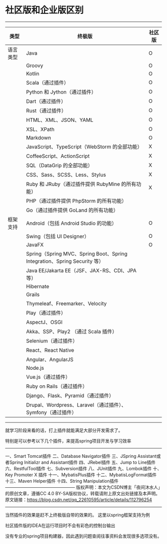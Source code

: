 # 社区版和企业版区别

*************

| 类型   | 终极版 | 社区版 |
|------|-----|-----|
| 语言类型 |   Java  | O   |
|      |   Groovy | O   |
|      |  Kotlin   | O   |
|      |   Scala（通过插件）  | O   |
|      |  Python 和 Jython（通过插件）   | O   |
|      |   Dart（通过插件）	  | O   |
|      |  Rust（通过插件）   | O   |
|      |  HTML、XML、JSON、YAML	   | O   |
|      |  XSL、XPath   | O   |
|      |      Markdown        | O   |
|      |        JavaScript、TypeScript（WebStorm 的全部功能）              | X   |
|      |       CoffeeScript、ActionScript               | X   |
|      |          SQL（DataGrip 的全部功能）	            | X   |
|      |       CSS、Sass、SCSS、Less、Stylus               | X   |
|      |       Ruby 和 JRuby（通过插件提供 RubyMine 的所有功能）	      | X   |
|      |           PHP（通过插件提供 PhpStorm 的所有功能）                                      |     |
|      |                Go（通过插件提供 GoLand 的所有功能）                                 |     |
| 框架支持 |              Android（包括 Android Studio 的功能）	                                   | O   |
|      |               Swing（包括 UI Designer）                                  | O   |
|      |                      JavaFX                                                | O   |
|      |                      Spring（Spring MVC、Spring Boot、Spring Integration、Spring Security 等）                                                |     |
|      |                        Java EE/Jakarta EE（JSF、JAX-RS、CDI、JPA 等）	                                              |     |
|      |                          Hibernate                                            |     |
|      |                        Grails                                              |     |
|      |                          Thymeleaf、Freemarker、Velocity                                                  |     |
|      |                         Play（通过插件）                                                   |     |
|      |                       AspectJ、OSGI                                                     |     |
|      |                        Akka、SSP、Play2 （通过 Scala 插件）                                                    |     |
|      |                        Selenium（通过插件）                                                                                |     |
|      |                          React、React Native                                                                              |     |
|      |                           Angular、AngularJS                                                                             |     |
|      |                         Node.js                                                                               |     |
|      |                          Vue.js（通过插件）                                                                              |     |
|      |                            Ruby on Rails（通过插件）                                                                            |     |
|      |                            Django、Flask、Pyramid（通过插件）	                                                                                               |     |
|      |                           Drupal、Wordpress、Laravel（通过插件）、Symfony（通过插件）	                                                                                                |     |

**********

就学习阶段来看的话，打上插件就能满足大部分开发需求了。

特别是可以参考以下几个插件，来提高spring项目开发与学习效率

**********

一、Smart Tomcat插件
二、Database Navigator插件
三、JSpring Assistant或者Spring Initializr and Assistant插件
四、JRebel插件
五、Jump to Line插件
六、RestfulTool插件
七、Subversion插件
八、JUnit插件
九、Lombok插件
十、Key Promoter X 插件
十一、MybatisPlus插件
十二、MybatisLogFormat插件
十三、Maven Helper插件
十四、String Manipulation插件
————————————————
版权声明：本文为CSDN博主「夜间沐水人」的原创文章，遵循CC 4.0 BY-SA版权协议，转载请附上原文出处链接及本声明。
原文链接：https://blog.csdn.net/qq_22610595/article/details/112796254

*************

当然插件的效果是赶不上终极版自带的效果的。
这里以spring框架支持为例

社区插件版的IDEA在运行项目时不会有彩色的控制台输出

没有专业的spring项目构建器，因此遇到问题查阅往事资料会发现很多选项没有。

